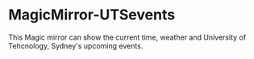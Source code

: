 # MagicMirror-UTSevents

This Magic mirror can show the current time, weather and University of Tehcnology, Sydney's upcoming events.
